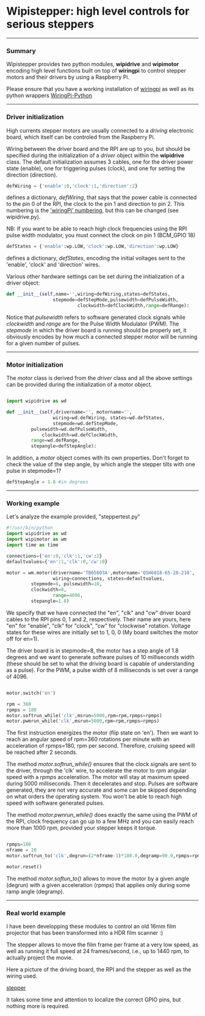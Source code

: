 # Wipistepper: high level controls for serious steppers

---

### Summary

Wipistepper provides two python modules, **wipidrive** and
**wipimotor** encoding high level functions built on top of **wiringpi**
to control stepper motors and their drivers by using a Raspberry Pi.

Please ensure that you have a working installation of
[wiringpi](http://wiringpi.com/) as well as its python wrappers [WiringPi-Python](https://github.com/WiringPi/WiringPi-Python)

---

### Driver initialization

High currents stepper motors are usually connected to a *driving*
electronic board, which itself can be controled from the Raspberry
Pi.

Wiring between the driver board and the RPI are up to you, but should
be specified during the initialization of a *driver* object within the
**wipidrive** class. The default initialization assumes 3 cables, one
for the driver power state (enable), one for triggering pulses
(clock), and one for setting the direction (direction).

```python
defWiring = {'enable':0,'clock':1,'direction':2}
```

defines a dictionary, *defWiring*, that says that the power cable is
connected to the pin 0 of the RPI, the clock to the pin 1 and
direction to pin 2. This numbering is the ['wiringPi'
numbering](http://wiringpi.com/pins), but this can be changed (see
wipidrive.py).

NB: If you want to be able to reach high clock frequencies using the
    RPI pulse width modulator, you must connect the clock on pin 1 (BCM_GPIO 18)

```python
defStates = {'enable':wp.LOW,'clock':wp.LOW,'direction':wp.LOW}
```

defines a dictionary, *defStates*, encoding the initial voltages sent
to the 'enable', 'clock' and 'direction' wires.

Various other hardware settings can be set during the initialization
of a driver object:

```python
def __init__(self,name='',wiring=defWiring,states=defStates,
                 stepmode=defStepMode,pulsewidth=defPulseWidth,
		                  clockwidth=defClockWidth,range=defRange):
```				  

Notice that *pulsewidth* refers to software generated clock signals
while *clockwidth* and *range* are for the Pulse Width Modulator
(PWM). The *stepmode* in which the driver board is running should be
properly set, it obviously encodes by how much a connected stepper
motor will be running for a given number of pulses.

---

### Motor initialization

The *motor* class is derived from the *driver* class and all the above
settings can be provided during the initialization of a motor object.

```python

import wipidrive as wd

def __init__(self,drivername='', motorname='',
                 wiring=wd.defWiring, states=wd.defStates,
                 stepmode=wd.defStepMode,
		 pulsewidth=wd.defPulseWidth,
	         clockwidth=wd.defClockWidth,
		 range=wd.defRange,
		 stepangle=defStepAngle):
```

In addition, a *motor* object comes with its own properties. Don't
forget to check the value of the step angle, by which angle the stepper
tilts with one pulse in stepmode=1?

```python
defStepAngle = 1.8 #in degrees
```

---

### Working example

Let's analyze the example provided, "steppertest.py"

```python
#!/usr/bin/python
import wipidrive as wd
import wipimotor as wm
import time as time

connections={'en':0,'clk':1,'cw':2}
defaultvalues={'en':1,'clk':0,'cw':0}

motor = wm.motor(drivername='TB65603A',motorname='QSH6018-65-28-210',
                 wiring=connections, states=defaultvalues,
		 stepmode=8, pulsewidth=10,
		 clockwidth=8,
                 range=4096,
		 stepangle=1.8)

```

We specify that we have connected the "en", "clk" and "cw" driver
board cables to the RPI pins 0, 1 and 2, respectively. Their name are
yours, here "en" for "enable", "clk" for "clock", "cw" for "clockwise"
rotation. Voltage states for these wires are initially set to 1,
0, 0 (My board switches the motor off for en=1).

The driver board is in stepmode=8, the motor has a step angle of 1.8
degrees and we want to generate software pulses of 10 milliseconds
width (these should be set to what the driving board is capable of
understanding as a pulse). For the PWM, a pulse width of 8
milliseconds is set over a range of 4096.


```python

motor.switch('en')

rpm = 360
rpmps = 180
motor.softrun_while('clk',msrun=5000,rpm=rpm,rpmps=rpmps)
motor.pwmrun_while('clk',msrun=5000,rpm=rpm,rpmps=rpmps)

```

The first instruction energizes the motor (flip state on 'en'). Then
we want to reach an angular speed of rpm=360 rotations per minute with an
acceleration of rpmps=180, rpm per second. Therefore, cruising speed
will be reached after 2 seconds.

The method *motor.softrun_while()* ensures that the clock signals are
sent to the driver, through the 'clk' wire, to accelerate the motor to
*rpm* angular speed with a *rpmps* acceleration. The motor will stay
at maximum speed during 5000 milliseconds. Then it decelerates and
stop. Pulses are software generated, they are not very accurate and
some can be skipped depending on what orders the operating system. You
won't be able to reach high speed with software generated pulses.

The method *motor.pwnrun_while()* does exactly the same using the
PWM of the RPI, clock frequency can go up to a few MHz and you can
easily reach more than 1000 rpm, provided your stepper keeps it torque.


```python

rpmps=180
nframe = 10
motor.softrun_to('clk',degrun=(2*nframe-1)*180.0,degramp=90.0,rpmps=rpmps)

motor.reset()

```

The method *motor.softun_to()* allows to move the motor by a given
angle (degrun) with a given acceleration (rpmps) that applies only during
some ramp angle (degramp).

---

### Real world example

I have been developping these modules to control an old 16mm film
projector that has been transformed into a HDR film scanner :)

The stepper allows to move the film frame per frame at a very low
speed, as well as running it full speed at 24 frames/second, i.e., up to
1440 rpm, to actually project the movie.

Here a picture of the driving board, the RPI and the stepper as well
as the wiring used.

[stepper](../../docs/stepdrivpi.jpg)

It takes some time and attention to localize the
correct GPIO pins, but nothing more is required.
